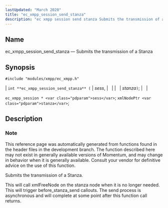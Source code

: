 ```yaml
---
lastUpdated: "March 2020"
title: "ec_xmpp_session_send_stanza"
description: "ec xmpp session send stanza Submits the transmission of a Stanza int ec xmpp session send stanza sess stanza ec xmpp session sess xml Node Ptr stanza This reference page was automatically generated from functions found in the header files in the development branch The function described here may not..."
---
```


<a name="apis.ec_xmpp_session_send_stanza"></a> 
## Name

ec_xmpp_session_send_stanza — Submits the transmission of a Stanza

## Synopsis

`#include "modules/xmpp/ec_xmpp.h"`

| `int **ec_xmpp_session_send_stanza** (` | <var class="pdparam">sess</var>, |   |
|   | <var class="pdparam">stanza</var>`)`; |   |

`ec_xmpp_session * <var class="pdparam">sess</var>`;
`xmlNodePtr <var class="pdparam">stanza</var>`;<a name="idp64639472"></a> 
## Description

### Note

This reference page was automatically generated from functions found in the header files in the development branch. The function described here may not exist in generally available versions of Momentum, and may change in behavior when it is generally available. Consult your vendor for definitive advice on the use of this function.

Submits the transmission of a Stanza.

This will call xmlFreeNode on the stanza node when it is no longer needed. This will trigger before_stanza_send callouts. The send process is asynchronous and will complete at some point after this function call returns.